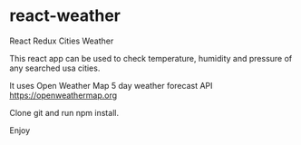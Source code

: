 # react-weather
React Redux Cities Weather

This react app can be used to check temperature, humidity and pressure of any searched usa cities.

It uses Open  Weather Map 5 day weather forecast API https://openweathermap.org

Clone git and run npm install. 

Enjoy